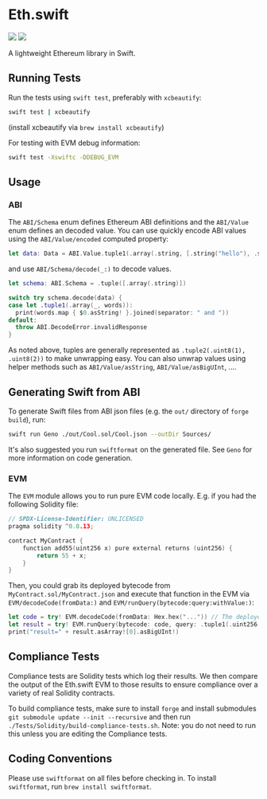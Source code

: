 # Eth.swift

[![](https://img.shields.io/endpoint?url=https%3A%2F%2Fswiftpackageindex.com%2Fapi%2Fpackages%2Fhayesgm%2FEth.swift%2Fbadge%3Ftype%3Dswift-versions)](https://swiftpackageindex.com/hayesgm/Eth.swift) [![](https://img.shields.io/endpoint?url=https%3A%2F%2Fswiftpackageindex.com%2Fapi%2Fpackages%2Fhayesgm%2FEth.swift%2Fbadge%3Ftype%3Dplatforms)](https://swiftpackageindex.com/hayesgm/Eth.swift)

A lightweight Ethereum library in Swift.

## Running Tests

Run the tests using `swift test`, preferably with `xcbeautify`:

```sh
swift test | xcbeautify
```

(install xcbeautify via `brew install xcbeautify`)

For testing with EVM debug information:

```sh
swift test -Xswiftc -DDEBUG_EVM
```

## Usage

### ABI

The ``ABI/Schema`` enum defines Ethereum ABI definitions and the ``ABI/Value`` enum defines an decoded value. You can use quickly encode ABI values using the ``ABI/Value/encoded`` computed property:

```swift
let data: Data = ABI.Value.tuple1(.array(.string, [.string("hello"), .string("world")])).encoded
```

and use ``ABI/Schema/decode(_:)`` to decode values.

```swift
let schema: ABI.Schema = .tuple([.array(.string)])

switch try schema.decode(data) {
case let .tuple1(.array(_, words)):
  print(words.map { $0.asString! }.joined(separator: " and "))
default:
  throw ABI.DecodeError.invalidResponse
}
```

As noted above, tuples are generally represented as `.tuple2(.uint8(1), .uint8(2))` to make unwrapping easy. You can also unwrap values using helper methods such as ``ABI/Value/asString``, ``ABI/Value/asBigUInt``, ....

## Generating Swift from ABI

To generate Swift files from ABI json files (e.g. the `out/` directory of `forge build`), run:

```sh
swift run Geno ./out/Cool.sol/Cool.json --outDir Sources/
```

It's also suggested you run `swiftformat` on the generated file. See ``Geno`` for more information on code generation.

### EVM

The ``EVM`` module allows you to run pure EVM code locally. E.g. if you had the following Solidity file:

```c
// SPDX-License-Identifier: UNLICENSED
pragma solidity ^0.8.13;

contract MyContract {
    function add55(uint256 x) pure external returns (uint256) {
        return 55 + x;
    }
}
```

Then, you could grab its deployed bytecode from `MyContract.sol/MyContract.json` and execute that function in the EVM via ``EVM/decodeCode(fromData:)`` and ``EVM/runQuery(bytecode:query:withValue:)``:

```swift
let code = try! EVM.decodeCode(fromData: Hex.hex("...")) // The deployed bytecode
let result = try! EVM.runQuery(bytecode: code, query: .tuple1(.uint256(22)))
print("result=" + result.asArray![0].asBigUInt!)
```

## Compliance Tests

Compliance tests are Solidity tests which log their results. We then compare the output of the Eth.swift EVM to those results to ensure compliance over a variety of real Solidity contracts.

To build compliance tests, make sure to install `forge` and install submodules `git submodule update --init --recursive` and then run `./Tests/Solidity/build-compliance-tests.sh`. Note: you do not need to run this unless you are editing the Compliance tests.

## Coding Conventions

Please use `swiftformat` on all files before checking in. To install `swiftformat`, run `brew install swiftformat`.
